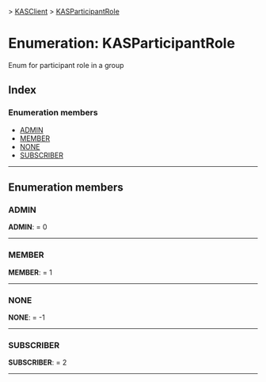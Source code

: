 [](../README.md) > [KASClient](../modules/kasclient.md) > [KASParticipantRole](../enums/kasclient.kasparticipantrole.md)

# Enumeration: KASParticipantRole


Enum for participant role in a group

## Index

### Enumeration members

* [ADMIN](kasclient.kasparticipantrole.md#admin)
* [MEMBER](kasclient.kasparticipantrole.md#member)
* [NONE](kasclient.kasparticipantrole.md#none)
* [SUBSCRIBER](kasclient.kasparticipantrole.md#subscriber)



---

## Enumeration members

<a id="admin"></a>

###  ADMIN

**ADMIN**:  = 0

___
<a id="member"></a>

###  MEMBER

**MEMBER**:  = 1

___
<a id="none"></a>

###  NONE

**NONE**:  =  -1

___
<a id="subscriber"></a>

###  SUBSCRIBER

**SUBSCRIBER**:  = 2

___

